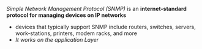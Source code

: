 *Simple Network Management Protocol (SNMP)* is an **internet-standard protocol for managing devices on IP networks** 
- devices that typically support SNMP include routers, switches, servers, work-stations, printers, modem racks, and more
- *It works on the application Layer*